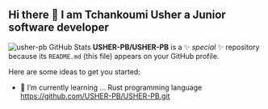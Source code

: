 ## Hi there 👋 I am Tchankoumi Usher a Junior software developer 


![usher-pb GitHub Stats](https://github-readme-stats.vercel.app/api?username=usher-pb&show_icons=true&theme=dark)
**USHER-PB/USHER-PB** is a ✨ _special_ ✨ repository because its `README.md` (this file) appears on your GitHub profile.

Here are some ideas to get you started:

- 🌱 I’m currently learning ...
  Rust programming language
https://github.com/USHER-PB/USHER-PB.git

